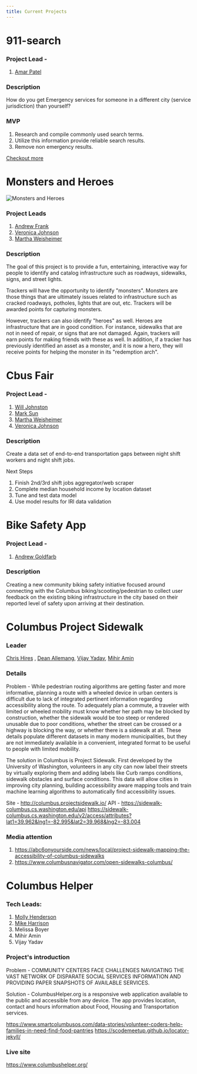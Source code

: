 ```yaml
---
title: Current Projects
---
```


911-search
==
### Project Lead -
1. [Amar Patel](https://www.linkedin.com/in/amarpatelohio/)

### Description
How do you get Emergency services for someone in a different city (service jurisdiction) than yourself?

### MVP 
1. Research and compile commonly used search terms.
2. Utilize this information provide reliable search results.
3. Remove non emergency results.

[Checkout more](https://docs.google.com/presentation/d/1JfDPw5MaKr33Pss_CmyVFY9A6-aaXqafCCbcZSFFNwY/edit?usp=sharing)


Monsters and Heroes
==
![Monsters and Heroes](https://repository-images.githubusercontent.com/247468926/4f0b5080-66a5-11ea-9ffb-2c30cc90b43b)

### Project Leads
1. [Andrew Frank](https://www.linkedin.com/in/andrewjfrank/)
2. [Veronica Johnson](https://www.linkedin.com/in/veronica-johnson-9794b5177/)
3. [Martha Weisheimer](https://www.linkedin.com/in/marthaweisheimer/)

### Description
The goal of this project is to provide a fun, entertaining, interactive way for people to identify and catalog infrastructure such as roadways, sidewalks, signs, and street lights. 

Trackers will have the opportunity to identify "monsters". Monsters are those things that are ultimately issues related to infrastructure such as cracked roadways, potholes, lights that are out, etc. Trackers will be awarded points for capturing monsters.

However, trackers can also identify "heroes" as well. Heroes are infrastructure that are in good condition. For instance, sidewalks that are not in need of repair, or signs that are not damaged. Again, trackers will earn points for making friends with these as well. In addition, if a tracker has previously identified an asset as a monster, and it is now a hero, they will receive points for helping the monster in its "redemption arch".

Cbus Fair
==
### Project Lead -
1. [Will Johnston](https://www.linkedin.com/in/chefwill/)
2. [Mark Sun](https://www.linkedin.com/in/marksunmba/)
3. [Martha Weisheimer]()
4. [Veronica Johnson]()

### Description
Create a data set of end-to-end transportation gaps between night shift workers and night shift jobs.

Next Steps
1. Finish 2nd/3rd shift jobs aggregator/web scraper
2. Complete median household income by location dataset
3. Tune and test data model 
4. Use model results for IRl data validation

Bike Safety App
==
### Project Lead -
1. [Andrew Goldfarb](https://www.linkedin.com/in/andrew-goldfarb-158a05107/)

### Description
Creating a new community biking safety initiative focused around connecting with the Columbus biking/scooting/pedestrian to collect user feedback on the existing biking infrastructure in the city based on their reported level of safety upon arriving at their destination.

 Columbus Project Sidewalk
==
### Leader

[Chris Hires](https://www.linkedin.com/in/christopherrhires) ,
[Dean Allemang](https://www.linkedin.com/in/dean-allemang-96218), [Vijay Yadav](https://www.linkedin.com/in/vejay/), [Mihir Amin](https://www.linkedin.com/in/mihir-amin-46910540/)

### Details

Problem - While pedestrian routing algorithms are getting faster and more informative, planning a route with a wheeled device in urban centers is difficult due to lack of integrated pertinent information regarding accessibility along the route. To adequately plan a commute, a traveler with limited or wheeled mobility must know whether her path may be blocked by construction, whether the sidewalk would be too steep or rendered unusable due to poor conditions, whether the street can be crossed or a highway is blocking the way, or whether there is a sidewalk at all. These details populate different datasets in many modern municipalities, but they are not immediately available in a convenient, integrated format to be useful to people with limited mobility. 

The solution in Columbus is Project Sidewalk. First developed by the University of Washington, volunteers in any city can now label their streets by virtually exploring them and adding labels like Curb ramps conditions, sidewalk obstacles and surface conditions. This data will allow cities in improving city planning, building accessibility aware mapping tools and train machine learning algorithms to automatically find accessibility issues.

Site - http://columbus.projectsidewalk.io/
API - https://sidewalk-columbus.cs.washington.edu/api
https://sidewalk-columbus.cs.washington.edu/v2/access/attributes?lat1=39.962&lng1=-82.995&lat2=39.968&lng2=-83.004

### Media attention
1. https://abc6onyourside.com/news/local/project-sidewalk-mapping-the-accessibility-of-columbus-sidewalks
2. https://www.columbusnavigator.com/open-sidewalks-columbus/


Columbus Helper
==
### Tech Leads: 
1. [Molly Henderson]()
2. [Mike Harrison]()
3. Melissa Boyer
4. Mihir Amin
5. Vijay Yadav

### Project's introduction
Problem - COMMUNITY CENTERS FACE CHALLENGES NAVIGATING THE VAST NETWORK OF DISPARATE SOCIAL SERVICES INFORMATION AND PROVIDING PAPER SNAPSHOTS OF AVAILABLE SERVICES. 

Solution - ColumbusHelper.org is a responsive web application available to the public and accessible from any device. The app provides location, contact and hours information about Food, Housing and Transportation services.

https://www.smartcolumbusos.com/data-stories/volunteer-coders-help-families-in-need-find-food-pantries
https://scodemeetup.github.io/locator-jekyll/

### Live site
https://www.columbushelper.org/
